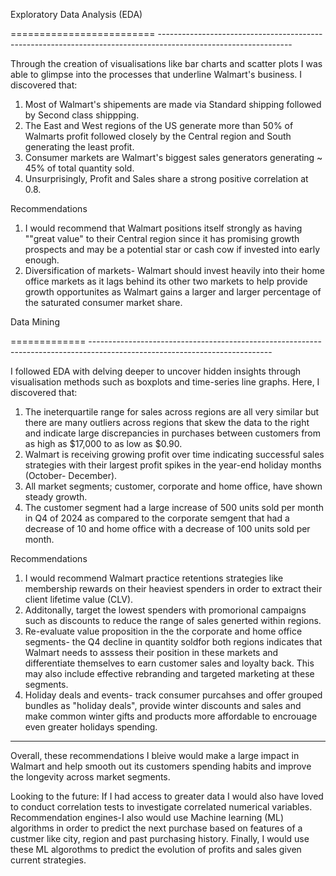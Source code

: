 Exploratory Data Analysis (EDA)

========================= ---------------------------------------------------------------------------------------------------------------

Through the creation of visualisations like bar charts  and scatter plots I was able to glimpse into the processes that underline Walmart's business.
I discovered that:
1) Most of Walmart's shipements are made via Standard shipping followed by Second class shippping. 
2) The East and West regions of the US generate more than 50% of Walmarts profit followed closely by the  Central region and South generating the least profit.
3) Consumer markets are Walmart's biggest sales generators generating ~ 45% of total quantity sold.
4) Unsurprisingly, Profit and Sales share a strong positive correlation at 0.8.

Recommendations
1) I would recommend that Walmart  positions itself strongly as having  ""great value" to their Central region since it has promising growth prospects and 
may be a potential star or cash cow if invested into early enough.
2) Diversification of markets- Walmart should invest heavily into their home office markets as it lags behind its other two markets to help provide growth opportunites 
as Walmart gains a larger and larger percentage of the saturated consumer market share.

Data Mining 

============= ---------------------------------------------------------------------------------------------------------------------------

I followed EDA with delving deeper to uncover hidden insights through visualisation methods such as boxplots and time-series line graphs. 
Here, I discovered that: 
1) The ineterquartile range for sales across regions are all very similar but there are many outliers across regions that skew the data to the right and indicate 
large discrepancies in purchases between customers from as high as $17,000 to as low as $0.90. 
2) Walmart is receiving growing profit over time indicating successful sales strategies with their largest profit spikes in the year-end holiday months (October- December).
3) All market segments; customer, corporate and home office, have shown steady growth. 
4) The customer segment had a large increase of 500 units sold per month in Q4 of 2024 as compared to the corporate semgent that had a decrease of 10 and 
home office with a decrease of 100 units sold per month.

Recommendations
1) I would recommend Walmart practice retentions strategies like membership rewards on their heaviest spenders in order to extract their client lifetime value (CLV).
2) Additonally, target the lowest spenders with promorional campaigns such as discounts to reduce the range of sales generted within regions. 
3) Re-evaluate value proposition in the the corporate and home office segments- the Q4 decline in quantity soldfor both regions indicates that Walmart needs to asssess their 
position in these markets and differentiate themselves to earn customer sales and loyalty back. This may also include effective rebranding and targeted marketing at 
these segments.
4) Holiday deals and events- track consumer purcahses and offer grouped bundles as "holiday deals", provide winter discounts and sales  and  make common winter gifts 
and products more affordable to encrouage even greater holidays spending.
-----------------------------------------------------------------------------------------------------------------------------------------
Overall, these recommendations I bleive would make a large impact in Walmart and help smooth out its customers spending habits and improve the longevity across market segments.

Looking to the future:
If I had access to greater data  I would also have loved to conduct correlation tests to investigate correlated  numerical variables. 
Recommendation engines-I also would use Machine learning (ML) algorithms in order to  predict the next purchase  based on features of a custmer like city, region and 
past purchasing history. 
Finally, I would use these ML algorothms to predict the evolution of profits and sales given current strategies.
